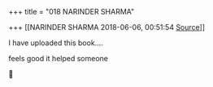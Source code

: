 +++
title = "018 NARINDER SHARMA"

+++
[[NARINDER SHARMA	2018-06-06, 00:51:54 [Source](https://groups.google.com/g/samskrita/c/R0I24-UwCr8)]]



I have uploaded this book....

feels good it helped someone



